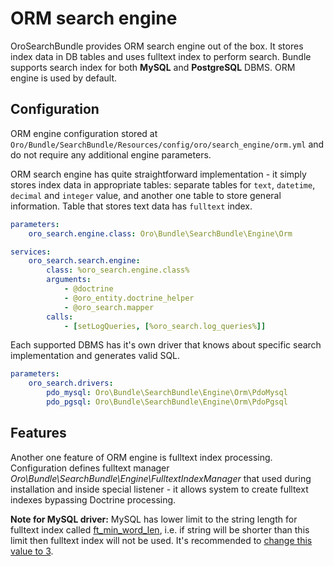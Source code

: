 ORM search engine
=================

OroSearchBundle provides ORM search engine out of the box. It stores index data in DB tables and uses fulltext
index to perform search. Bundle supports search index for both **MySQL** and **PostgreSQL** DBMS. ORM engine is used by default.

Configuration
-------------

ORM engine configuration stored at `Oro/Bundle/SearchBundle/Resources/config/oro/search_engine/orm.yml`
and do not require any additional engine parameters.

ORM search engine has quite straightforward implementation - it simply stores index data in appropriate tables:
separate tables for `text`, `datetime`, `decimal` and `integer` value, and another one table to store general information.
Table that stores text data has `fulltext` index.

```yml
parameters:
    oro_search.engine.class: Oro\Bundle\SearchBundle\Engine\Orm

services:
    oro_search.search.engine:
        class: %oro_search.engine.class%
        arguments:
            - @doctrine
            - @oro_entity.doctrine_helper
            - @oro_search.mapper
        calls:
            - [setLogQueries, [%oro_search.log_queries%]]
```

Each supported DBMS has it's own driver that knows about specific search implementation and generates valid SQL.

```yml
parameters:
    oro_search.drivers:
        pdo_mysql: Oro\Bundle\SearchBundle\Engine\Orm\PdoMysql
        pdo_pgsql: Oro\Bundle\SearchBundle\Engine\Orm\PdoPgsql
```

Features
--------

Another one feature of ORM engine is fulltext index processing. Configuration defines fulltext manager
_Oro\Bundle\SearchBundle\Engine\FulltextIndexManager_ that used during installation and inside special listener -
it allows system to create fulltext indexes bypassing Doctrine processing.

**Note for MySQL driver:** MySQL has lower limit to the string length for fulltext index called
[ft_min_word_len](http://dev.mysql.com/doc/refman/5.1/en/server-system-variables.html#sysvar_ft_min_word_len),
i.e. if string will be shorter than this limit then fulltext index will not be used. It's recommended
to [change this value to 3](http://dev.mysql.com/doc/refman/5.1/en/fulltext-fine-tuning.html).

